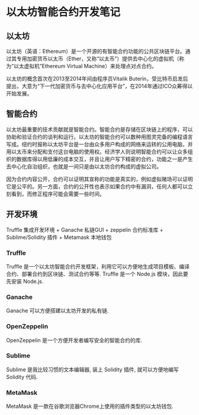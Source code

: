 # 以太坊智能合约开发笔记

## 以太坊

以太坊（英语：Ethereum）是一个开源的有智能合约功能的公共区块链平台。通过其专用加密货币以太币（Ether，又称“以太币”）提供去中心化的虚拟机（称为“以太虚拟机”Ethereum Virtual Machine）来处理点对点合约。  

以太坊的概念首次在2013至2014年间由程序员Vitalik Buterin，受比特币启发后提出，大意为“下一代加密货币与去中心化应用平台”，在2014年通过ICO众筹得以开始发展。

## 智能合约

以太坊最重要的技术贡献就是智能合约。智能合约是存储在区块链上的程序，可以协助和验证合约的谈判和运行。以太坊的智能合约可以数种用图灵完备的编程语言写成。纽约时报称以太坊平台是一台由众多用户构成的网络来运转的公用电脑，并用以太币来分配和支付这台电脑的使用权。经济学人则说明智能合约可以让众多组织的数据库得以用低廉的成本交互，并且让用户写下精密的合约，功能之一是产生去中心化自治组织，也就是一间只是由以太坊合约构成的虚拟公司。  

因为合约内容公开，合约可以证明其宣称的功能是真实的，例如虚拟赌场可以证明它是公平的。另一方面，合约的公开性也表示如果合约中有漏洞，任何人都可以立刻看到，而修正程序可能会需要一些时间。

## 开发环境

Truffle 集成开发环境 + Ganache 私链GUI + zeppelin 合约标准库 + Sublime/Solidity 插件 + Metamask 本地钱包

### Truffle

Truffle 是一个以太坊智能合约开发框架，利用它可以方便地生成项目模板、编译合约、部署合约到区块链、测试合约等等. Truffle 是一个 Node.js 模块，因此要先安装 Node.js.  

### Ganache

Ganache 可以方便搭建以太坊开发的私有链.

### OpenZeppelin

OpenZeppelin 是一个方便开发者编写安全的智能合约的库.

### Sublime

Sublime 是我比较习惯的文本编辑器, 装上 Solidity 插件, 就可以方便地编写 Solidity 代码.

### MetaMask

MetaMask 是一款在谷歌浏览器Chrome上使用的插件类型的以太坊钱包.



